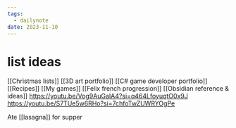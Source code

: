 ```yaml
---
tags:
  - dailynote
date: 2023-11-10
---
```

# list ideas
[[Christmas lists]]
[[3D art portfolio]]
[[C# game developer portfolio]]
[[Recipes]]
[[My games]]
[[Felix french progression]]
[[Obsidian reference & ideas]]
https://youtu.be/Vog9AuGaIA4?si=q464LfoyuqtO0x9J
https://youtu.be/S7TUe5w6RHo?si=7chfoTwZUWRYOgPe

Ate [[lasagna]] for supper
